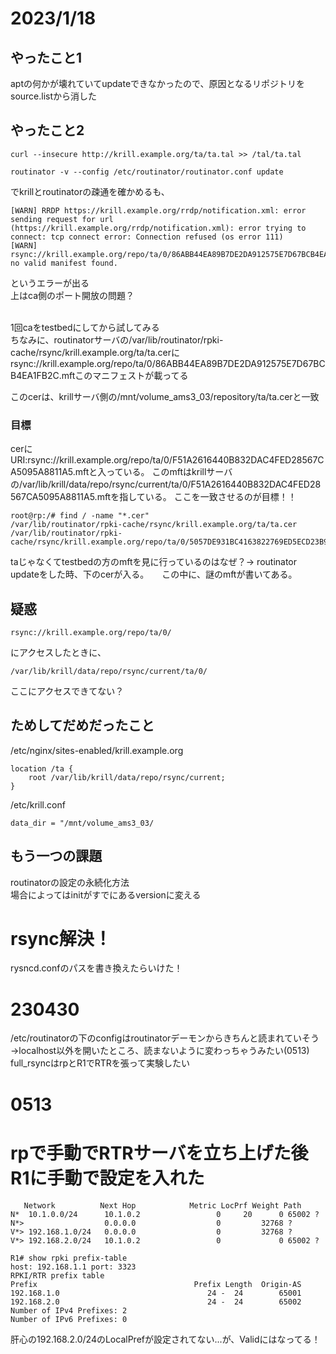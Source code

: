 # 2023/1/18
## やったこと1
aptの何かが壊れていてupdateできなかったので、原因となるリポジトリをsource.listから消した
## やったこと2
```
curl --insecure http://krill.example.org/ta/ta.tal >> /tal/ta.tal

routinator -v --config /etc/routinator/routinator.conf update
```
でkrillとroutinatorの疎通を確かめるも、
```
[WARN] RRDP https://krill.example.org/rrdp/notification.xml: error sending request for url (https://krill.example.org/rrdp/notification.xml): error trying to connect: tcp connect error: Connection refused (os error 111)
[WARN] rsync://krill.example.org/repo/ta/0/86ABB44EA89B7DE2DA912575E7D67BCB4EA1FB2C.mft: no valid manifest found.
```
というエラーが出る
<br>
上はca側のポート開放の問題？

<br>
1回caをtestbedにしてから試してみる
<br>
ちなみに、routinatorサーバの/var/lib/routinator/rpki-cache/rsync/krill.example.org/ta/ta.cerにrsync://krill.example.org/repo/ta/0/86ABB44EA89B7DE2DA912575E7D67BCB4EA1FB2C.mftこのマニフェストが載ってる
<br>

このcerは、krillサーバ側の/mnt/volume_ams3_03/repository/ta/ta.cerと一致
### 目標
cerにURI:rsync://krill.example.org/repo/ta/0/F51A2616440B832DAC4FED28567CA5095A8811A5.mftと入っている。
このmftはkrillサーバの/var/lib/krill/data/repo/rsync/current/ta/0/F51A2616440B832DAC4FED28567CA5095A8811A5.mftを指している。
ここを一致させるのが目標！！


```
root@rp:/# find / -name "*.cer"
/var/lib/routinator/rpki-cache/rsync/krill.example.org/ta/ta.cer
/var/lib/routinator/rpki-cache/rsync/krill.example.org/repo/ta/0/5057DE931BC4163822769ED5ECD23B94E7004A5F.cer
```
taじゃなくてtestbedの方のmftを見に行っているのはなぜ？->
routinator updateをした時、下のcerが入る。　　この中に、謎のmftが書いてある。


## 疑惑
```
rsync://krill.example.org/repo/ta/0/
```
にアクセスしたときに、
```
/var/lib/krill/data/repo/rsync/current/ta/0/
```
ここにアクセスできてない？

## ためしてだめだったこと

/etc/nginx/sites-enabled/krill.example.org
```
location /ta {
    root /var/lib/krill/data/repo/rsync/current;
}
```

/etc/krill.conf
```
data_dir = "/mnt/volume_ams3_03/
```


## もう一つの課題
routinatorの設定の永続化方法  
場合によってはinitがすでにあるversionに変える

# rsync解決！
rysncd.confのパスを書き換えたらいけた！


# 230430
/etc/routinatorの下のconfigはroutinatorデーモンからきちんと読まれていそう
->localhost以外を開いたところ、読まないように変わっちゃうみたい(0513)
<br>
full_rsyncはrpとR1でRTRを張って実験したい

# 0513
# rpで手動でRTRサーバを立ち上げた後R1に手動で設定を入れた
```
   Network          Next Hop            Metric LocPrf Weight Path
N*  10.1.0.0/24      10.1.0.2                 0     20      0 65002 ?
N*>                  0.0.0.0                  0         32768 ?
V*> 192.168.1.0/24   0.0.0.0                  0         32768 ?
V*> 192.168.2.0/24   10.1.0.2                 0             0 65002 ?
```

```
R1# show rpki prefix-table 
host: 192.168.1.1 port: 3323
RPKI/RTR prefix table
Prefix                                   Prefix Length  Origin-AS
192.168.1.0                                 24 -  24        65001
192.168.2.0                                 24 -  24        65002
Number of IPv4 Prefixes: 2
Number of IPv6 Prefixes: 0
```

肝心の192.168.2.0/24のLocalPrefが設定されてない...が、Validにはなってる！